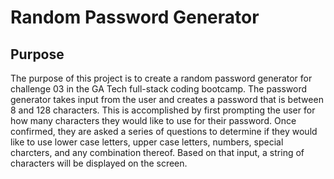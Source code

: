# Random Password Generator
## Purpose
The purpose of this project is to create a random password generator for challenge 03 in the GA Tech full-stack coding bootcamp. The password generator takes input from the user and creates a password that is between 8 and 128 characters. This is accomplished by first prompting the user for how many characters they would like to use for their password. Once confirmed, they are asked a series of questions to determine if they would like to use lower case letters, upper case letters, numbers, special charcters, and any combination thereof. Based on that input, a string of characters will be displayed on the screen. 

